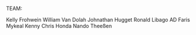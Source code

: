 TEAM:

Kelly Frohwein
William Van Dolah
Johnathan Hugget
Ronald Libago
AD Faris
Mykeal Kenny
Chris Honda
Nando Theeßen